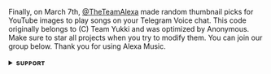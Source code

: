 Finally, on March 7th, [@TheTeamAlexa](https://github.com/TheTeamAlexa) made random thumbnail picks for YouTube images to play songs on your Telegram Voice chat. This code originally belongs to (C) Team Yukki and was optimized by Anonymous. Make sure to star all projects when you try to modify them. You can join our group below. Thank you for using Alexa Music.
<details>
<summary><b>sᴜᴘᴘᴏʀᴛ</b></summary>
<br>

# ❤️ Support<
<a href="https://t.me/xLxLxLrr3"><img src="https://img.shields.io/badge/Join-Telegram%20Channel-red.svg?logo=Telegram"></a>
<a href="https://t.me/xLxLxLrr7"><img src="https://img.shields.io/badge/Join-Telegram%20Group-blue.svg?logo=telegram"></a>
<a href="https://t.me/xLxLxLrr3"><img src="https://img.shields.io/badge/Give-Me%20Heart-blue.svg?logo=telegram"></a>
<a href="https://t.me/xLxLxLrr7"><img src="https://img.shields.io/badge/Give-Me%20Heart-blue.svg?logo=telegram"></a>

</details>
